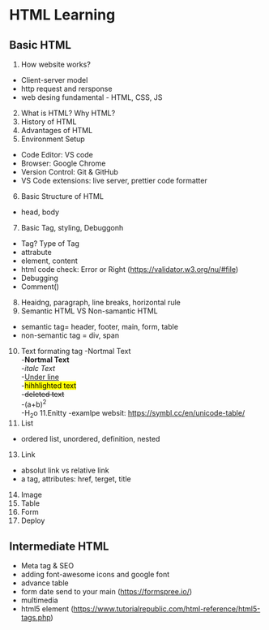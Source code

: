 # HTML Learning
## Basic HTML

1. How website works?
- Client-server model
- http request and rersponse
- web desing fundamental - HTML, CSS, JS

2. What is HTML? Why HTML?
3. History of HTML
4. Advantages of HTML
5. Environment Setup
- Code Editor: VS code
- Browser: Google Chrome
- Version Control: Git & GitHub
- VS Code extensions: live server, prettier code formatter

6. Basic Structure of HTML
- head, body
7. Basic Tag, styling, Debuggonh
- Tag? Type of Tag
- attrabute
-  element, content
- html code check: Error or Right
(https://validator.w3.org/nu/#file)
- Debugging
- Comment(<!--Basic Structure -->)
8. Heaidng, paragraph, line breaks, horizontal rule
9. Semantic HTML VS Non-samantic HTML
- semantic tag= header, footer, main, form, table
- non-semantic tag = div, span
10. Text formating tag
    -Nortmal Text <br />
    -<strong>Nortmal Text</strong> <br />
    -<em>italc Text</em> <br />
    -<u>Under line</u> <br />
    -<mark>hihhlighted text</mark> <br />
    -<del>deleted text</del> <br />
    -(a+b)<sup>2</sup> <br />
    -H<sub>2</sub>o
11.Enitty -examlpe websit: https://symbl.cc/en/unicode-table/ 
12. List
- ordered list, unordered, definition, nested
13. Link
- absolut link vs relative link
- a tag, attributes: href, terget, title
14. Image
15. Table
16. Form
17. Deploy

## Intermediate HTML

- Meta tag & SEO
- adding font-awesome icons and google font
- advance table
- form date send to your main (https://formspree.io/)
- multimedia
- html5 element (https://www.tutorialrepublic.com/html-reference/html5-tags.php)
